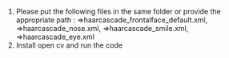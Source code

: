 1) Please put the following files in the same folder or provide the appropriate path :
   =>haarcascade_frontalface_default.xml, 
   =>haarcascade_nose.xml,
   =>haarcascade_smile.xml,
   =>haarcascade_eye.xml
2) Install open cv  and run the code